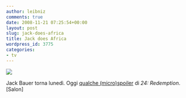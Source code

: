 ```yaml
---
author: leibniz
comments: true
date: 2008-11-21 07:25:54+00:00
layout: post
slug: jack-does-africa
title: Jack does Africa
wordpress_id: 3775
categories:
- tv
---
```


[![](http://images.salon.com/ent/tv/review/2008/11/21/24/story.jpg)](http://images.salon.com/ent/tv/review/2008/11/21/24/story.jpg)

Jack Bauer torna lunedì. Oggi [qualche (micro)spoiler](http://www.salon.com/ent/tv/review/2008/11/21/24/index.html) di _24: Redemption_. [Salon]
